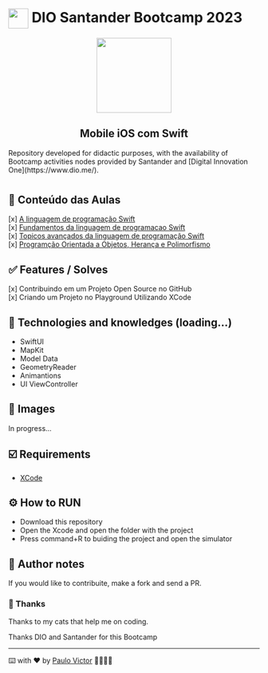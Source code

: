 <h1>
    <a href="https://www.dio.me/">
     <img align="center" width="40px" src="https://hermes.digitalinnovation.one/assets/diome/logo-minimized.png"></a>
   <span> DIO Santander Bootcamp 2023</span>
</h1>
<p align="center">
  <img align="center" width="150px" src="https://hermes.dio.me/tracks/61d57203-7c43-4d8d-a3f0-833faa2ce680.png"></p>
  <h2 align="center">
    Mobile iOS com Swift
</h2>
Repository developed for didactic purposes, with the availability of Bootcamp activities nodes provided by Santander and  [Digital Innovation One](https://www.dio.me/).

# 
## 📝 Conteúdo das Aulas
[x] [A linguagem de programação Swift](https://github.com/Paru369/DIO-Santander-Bootcamp-2023-Mobile-iOS-com-Swift/classes-content/a-linguagem-de-programacao-swift) <br>
[x] [Fundamentos da linguagem de programacao Swift](https://github.com/Paru369/DIO-Santander-Bootcamp-2023-Mobile-iOS-com-Swift/classes-content/fundamentos-Linguagem-Programacao-Swift) <br>
[x] [Topicos avançados da linguagem de programação Swift](https://github.com/Paru369/DIO-Santander-Bootcamp-2023-Mobile-iOS-com-Swift/classes-content/topicos-Avancados-Linguagem-Programacao-Swift) <br>
[x] [Programção Orientada a Objetos, Herança e Polimorfismo](https://github.com/Paru369/DIO-Santander-Bootcamp-2023-Mobile-iOS-com-Swift/classes-content/POO) 



## ✅ Features / Solves
[x] Contribuindo em um Projeto Open Source no GitHub <br>
[x] Criando um Projeto no Playground Utilizando XCode


## 📱 Technologies and knowledges (loading...)
- SwiftUI
- MapKit
- Model Data
- GeometryReader
- Animantions
- UI ViewController


## 📲 Images

In progress...
  
## ☑️ Requirements

- [XCode](https://developer.apple.com/xcode/)


## ⚙️ How to RUN

- Download this repository
- Open the Xcode and open the folder with the project
- Press command+R to buiding the project and open the simulator


## 📝 Author notes

If you would like to contribuite, make a fork and send a PR. 

### 🎁 Thanks

Thanks to my cats that help me on coding.


Thanks DIO and Santander for this Bootcamp

___

⌨️ with ❤️ by [Paulo Victor](https://github.com/Paru369) 👨🏾‍💻📱

